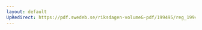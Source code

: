 ```yaml
---
layout: default
UpRedirect: https://pdf.swedeb.se/riksdagen-volumeG-pdf/199495/reg_199495/reg_199495_0210.pdf
---
```


